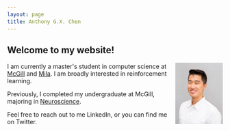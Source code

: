 ```yaml
---
layout: page
title: Anthony G.X. Chen
---
```


## Welcome to my website!

<img
  src="assets/mila-photo.png"
  align='right'
  style='max-width:22%'
/>

I am currently a master's student in computer science at [McGill](http://rl.cs.mcgill.ca/) and [Mila](https://mila.quebec/en/person/anthony-chen/). I am broadly interested in reinforcement learning.

Previously, I completed my undergraduate at McGill, majoring in [Neuroscience](https://www.mcgill.ca/neuroscience/programs/major).

Feel free to reach out to me LinkedIn, or you can find me on Twitter.
